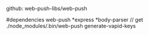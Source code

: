github: web-push-libs/web-push

#dependencies
web-push *express *body-parser
// get 
./node_modules/.bin/web-push generate-vapid-keys